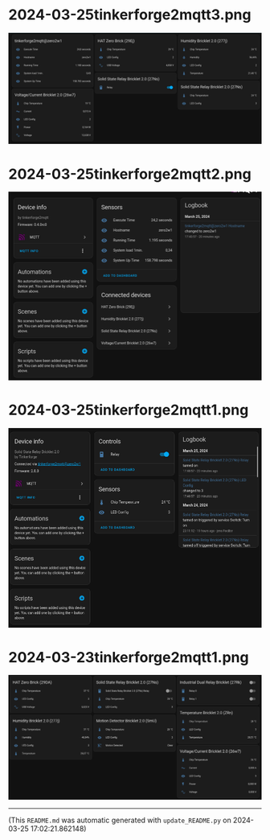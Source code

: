 
# 2024-03-25tinkerforge2mqtt3.png

![2024-03-25tinkerforge2mqtt3.png](https://raw.githubusercontent.com/jedie/jedie.github.io/master/screenshots/tinkerforge2mqtt/2024-03-25tinkerforge2mqtt3.png "2024-03-25tinkerforge2mqtt3.png")

# 2024-03-25tinkerforge2mqtt2.png

![2024-03-25tinkerforge2mqtt2.png](https://raw.githubusercontent.com/jedie/jedie.github.io/master/screenshots/tinkerforge2mqtt/2024-03-25tinkerforge2mqtt2.png "2024-03-25tinkerforge2mqtt2.png")

# 2024-03-25tinkerforge2mqtt1.png

![2024-03-25tinkerforge2mqtt1.png](https://raw.githubusercontent.com/jedie/jedie.github.io/master/screenshots/tinkerforge2mqtt/2024-03-25tinkerforge2mqtt1.png "2024-03-25tinkerforge2mqtt1.png")

# 2024-03-23tinkerforge2mqtt1.png

![2024-03-23tinkerforge2mqtt1.png](https://raw.githubusercontent.com/jedie/jedie.github.io/master/screenshots/tinkerforge2mqtt/2024-03-23tinkerforge2mqtt1.png "2024-03-23tinkerforge2mqtt1.png")

----
(This `README.md` was automatic generated with `update_README.py` on 2024-03-25 17:02:21.862148)
